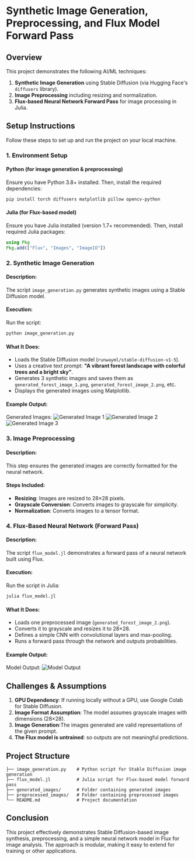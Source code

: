 # Synthetic Image Generation, Preprocessing, and Flux Model Forward Pass

## Overview
This project demonstrates the following AI/ML techniques:
1. **Synthetic Image Generation** using Stable Diffusion (via Hugging Face's `diffusers` library).
2. **Image Preprocessing** including resizing and normalization.
3. **Flux-based Neural Network Forward Pass** for image processing in Julia.

## Setup Instructions
Follow these steps to set up and run the project on your local machine.

### 1. Environment Setup
#### Python (for image generation & preprocessing)
Ensure you have Python 3.8+ installed. Then, install the required dependencies:
```bash
pip install torch diffusers matplotlib pillow opencv-python
```

#### Julia (for Flux-based model)
Ensure you have Julia installed (version 1.7+ recommended). Then, install required Julia packages:
```julia
using Pkg
Pkg.add(["Flux", "Images", "ImageIO"])
```

### 2. Synthetic Image Generation
#### Description:
The script `image_generation.py` generates synthetic images using a Stable Diffusion model.

#### Execution:
Run the script:
```bash
python image_generation.py
```
#### What It Does:
- Loads the Stable Diffusion model (`runwayml/stable-diffusion-v1-5`).
- Uses a creative text prompt: **"A vibrant forest landscape with colorful trees and a bright sky"**.
- Generates 3 synthetic images and saves them as `generated_forest_image_1.png`, `generated_forest_image_2.png`, etc.
- Displays the generated images using Matplotlib.

#### Example Output:
Generated Images:
![Generated Image 1](generated_image_1.png)
![Generated Image 2](generated_image_2.png)
![Generated Image 3](generated_image_3.png)

### 3. Image Preprocessing
#### Description:
This step ensures the generated images are correctly formatted for the neural network.

#### Steps Included:
- **Resizing**: Images are resized to 28×28 pixels.
- **Grayscale Conversion**: Converts images to grayscale for simplicity.
- **Normalization**: Converts images to a tensor format.


### 4. Flux-Based Neural Network (Forward Pass)
#### Description:
The script `flux_model.jl` demonstrates a forward pass of a neural network built using Flux.

#### Execution:
Run the script in Julia:
```julia
julia flux_model.jl
```
#### What It Does:
- Loads one preprocessed image (`generated_forest_image_2.png`).
- Converts it to grayscale and resizes it to 28×28.
- Defines a simple CNN with convolutional layers and max-pooling.
- Runs a forward pass through the network and outputs probabilities.

#### Example Output:
Model Output:
![Model Output](model_output.png)

## Challenges & Assumptions
1. **GPU Dependency**: If running locally without a GPU, use Google Colab for Stable Diffusion.
2. **Image Format Assumption**: The model assumes grayscale images with dimensions (28×28).
3. **Image Generation**:The images generated are valid representations of the given prompt.
4. **The Flux model is untrained**: so outputs are not meaningful predictions.

## Project Structure
```
├── image_generation.py    # Python script for Stable Diffusion image generation
├── flux_model.jl          # Julia script for Flux-based model forward pass
├── generated_images/      # Folder containing generated images
├── preprocessed_images/   # Folder containing preprocessed images
└── README.md              # Project documentation
```

## Conclusion
This project effectively demonstrates Stable Diffusion-based image synthesis, preprocessing, and a simple neural network model in Flux for image analysis. The approach is modular, making it easy to extend for training or other applications.

